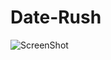 # Date-Rush

![ScreenShot](https://drive.google.com/file/d/1U_w3JC1opyHsqUrT72uYNtLRZsHkct4E/view?usp=sharing)
